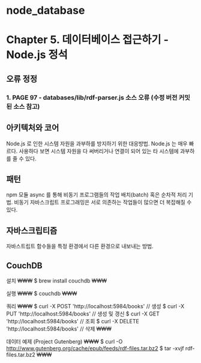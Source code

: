 # node_database
Chapter 5. 데이터베이스 접근하기 - Node.js 정석 
============

## 오류 정정
### 1. PAGE 97 - databases/lib/rdf-parser.js 소스 오류 (수정 버전 커밋된 소스 참고)

## 아키텍처와 코어
 Node.js 로 인한 시스템 자원을 과부하를 방지하기 위한 대응방법.
 Node.js 는 매우 빠르다. 사용하다 보면 시스템 자원을 다 써버리거나 연결이 되어 있는 타 시스템에 과부하를 줄 수 있다.

## 패턴
 npm 모듈 async 를 통해 비동기 프로그램들의 작업 배치(batch) 혹은 순차적 처리 기법.
 비동기 자바스크립트 프로그래밍은 서로 의존하는 작업들이 많으면 더 복잡해질 수 있다.

## 자바스크립티즘
 자바스트립트 함수들을 특정 환경에서 다른 환경으로 내보내는 방법.

## CouchDB
설치
₩₩₩
$ brew install couchdb
₩₩₩

실행 
₩₩₩
$ couchdb
₩₩₩

쿼리
₩₩₩
$ curl -X POST 'http://localhost:5984/books' // 생성
$ curl -X PUT 'http://localhost:5984/books' // 생성 및 갱신
$ curl -X GET 'http://localhost:5984/books' // 조회
$ curl -X DELETE 'http://localhost:5984/books' // 삭제
₩₩₩

데이터 예제 (Project Gutenberg)
₩₩₩
$ curl -O http://www.gutenberg.org/cache/epub/feeds/rdf-files.tar.bz2
$ tar -xvjf rdf-files.tar.bz2
₩₩₩